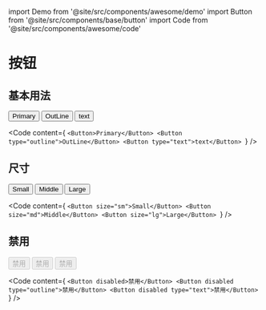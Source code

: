 import Demo from '@site/src/components/awesome/demo'
import Button from '@site/src/components/base/button'
import Code from '@site/src/components/awesome/code'

# 按钮
## 基本用法
<Demo className="space-x-3">
  <Button>Primary</Button>
  <Button type="outline">OutLine</Button>
  <Button type="text">text</Button>
</Demo>

<Code
  content={
`<Button>Primary</Button>
<Button type="outline">OutLine</Button>
<Button type="text">text</Button>
`}
/>

## 尺寸
<Demo className="space-x-3">
  <Button size="sm">Small</Button>
  <Button size="md">Middle</Button>
  <Button size="lg">Large</Button>
</Demo>

<Code
  content={
`<Button size="sm">Small</Button>
<Button size="md">Middle</Button>
<Button size="lg">Large</Button>
`}
/>

## 禁用
<Demo className="space-x-3">
  <Button disabled>禁用</Button>
  <Button disabled type="outline">禁用</Button>
  <Button disabled type="text">禁用</Button>
</Demo>

<Code
  content={
`<Button disabled>禁用</Button>
<Button disabled type="outline">禁用</Button>
<Button disabled type="text">禁用</Button>
`}
/>
